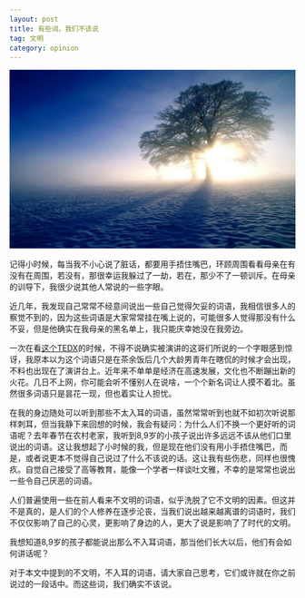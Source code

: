 ```yaml
---
layout: post
title: 有些词，我们不该说
tag: 文明
category: opinion
---
```


![bg](/images/bg/2015-06-28.jpg)

记得小时候，每当我不小心说了脏话，都要用手捂住嘴巴，环顾周围看看母亲在有没有在周围，若没有，那很幸运我躲过了一劫，若在，那少不了一顿训斥。在母亲的训导下，我很少说其他人常说的一些字眼。

近几年，我发现自己常常不经意间说出一些自己觉得欠妥的词语，我相信很多人的察觉不到的，因为这些词语是大家常常挂在嘴上说的，可能很多人觉得那没有什么不妥，但是他确实在我母亲的黑名单上，我只能庆幸她没在我旁边。

一次在看[这个TEDX][1]的时候，不得不说确实被演讲的这哥们所说的一个字眼感到惊讶，我原本以为这个词语只是在茶余饭后几个大龄男青年在瞎侃的时候才会出现，不料也出现在了演讲台上。近年来不单单是经济在高速发展，文化也不断蹦出新的火花。几日不上网，你可能会听不懂别人在说啥，一个个新名词让人摸不着北。虽然很多词语只是昙花一现，但也着实让人担忧。

<!--more-->

在我的身边随处可以听到那些不太入耳的词语，虽然常常听到也就不如初次听说那样刺耳，但当我静下来回想的时候，我会有疑问：为什么人们不换一个更好听的词语呢？去年春节在农村老家，我听到8,9岁的小孩子说出许多远远不该从他们口里说出的词语。这让我想起了小时候的我，但是现在他们没有用小手捂住嘴巴，而是，或者说更本不觉得自己说过了什么不该说的话。这让我有些伤悲，同样也很愧疚。自觉自己接受了高等教育，能像一个学者一样谈吐文雅，不幸的是常常也说出一些令自己厌恶的词语。

人们普遍使用一些在前人看来不文明的词语，似乎洗脱了它不文明的因素。但这并不是真的，是人们的个人修养在逐步沦丧，当我们说出越来越离谱的词语时，我们不仅仅影响了自己的心灵，更影响了身边的人，更大了说是影响了了时代的文明。

我想知道8,9岁的孩子都能说出那么不入耳词语，那当他们长大以后，他们有会如何讲话呢？

对于本文中提到的不文明，不入耳的词语，请大家自己思考，它们或许就在你之前说过的一段话中。而这些词，我们确实不该说。

[1]:http://mp.weixin.qq.com/s?__biz=MjM5NzAxNTkzNg==&mid=221663930&idx=1&sn=f28a499b081e26072b8f4dbe31ed7694&3rd=MzA3MDU4NTYzMw==&scene=6#rd
